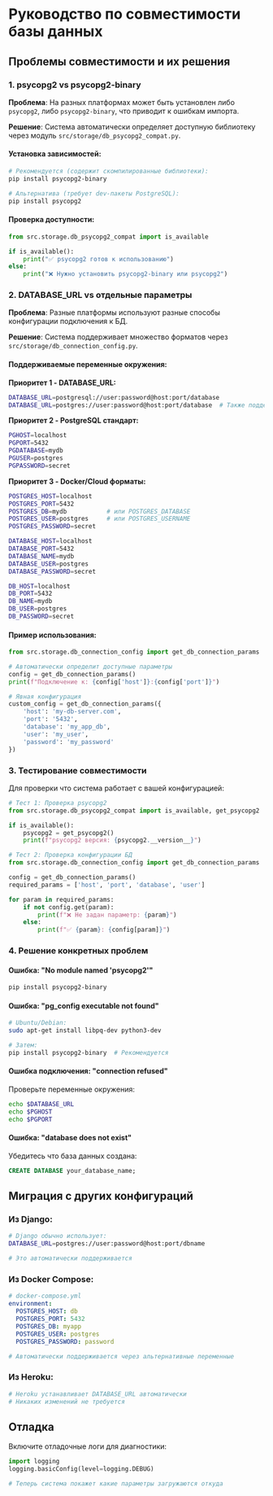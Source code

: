 # Руководство по совместимости базы данных

## Проблемы совместимости и их решения

### 1. psycopg2 vs psycopg2-binary

**Проблема**: На разных платформах может быть установлен либо `psycopg2`, либо `psycopg2-binary`, что приводит к ошибкам импорта.

**Решение**: Система автоматически определяет доступную библиотеку через модуль `src/storage/db_psycopg2_compat.py`.

#### Установка зависимостей:

```bash
# Рекомендуется (содержит скомпилированные библиотеки):
pip install psycopg2-binary

# Альтернатива (требует dev-пакеты PostgreSQL):
pip install psycopg2
```

#### Проверка доступности:

```python
from src.storage.db_psycopg2_compat import is_available

if is_available():
    print("✅ psycopg2 готов к использованию")
else:
    print("❌ Нужно установить psycopg2-binary или psycopg2")
```

### 2. DATABASE_URL vs отдельные параметры

**Проблема**: Разные платформы используют разные способы конфигурации подключения к БД.

**Решение**: Система поддерживает множество форматов через `src/storage/db_connection_config.py`.

#### Поддерживаемые переменные окружения:

**Приоритет 1 - DATABASE_URL:**
```bash
DATABASE_URL=postgresql://user:password@host:port/database
DATABASE_URL=postgres://user:password@host:port/database  # Также поддерживается
```

**Приоритет 2 - PostgreSQL стандарт:**
```bash
PGHOST=localhost
PGPORT=5432
PGDATABASE=mydb
PGUSER=postgres
PGPASSWORD=secret
```

**Приоритет 3 - Docker/Cloud форматы:**
```bash
POSTGRES_HOST=localhost
POSTGRES_PORT=5432
POSTGRES_DB=mydb           # или POSTGRES_DATABASE
POSTGRES_USER=postgres     # или POSTGRES_USERNAME
POSTGRES_PASSWORD=secret

DATABASE_HOST=localhost
DATABASE_PORT=5432
DATABASE_NAME=mydb
DATABASE_USER=postgres
DATABASE_PASSWORD=secret

DB_HOST=localhost
DB_PORT=5432
DB_NAME=mydb
DB_USER=postgres
DB_PASSWORD=secret
```

#### Пример использования:

```python
from src.storage.db_connection_config import get_db_connection_params

# Автоматически определит доступные параметры
config = get_db_connection_params()
print(f"Подключение к: {config['host']}:{config['port']}")

# Явная конфигурация
custom_config = get_db_connection_params({
    'host': 'my-db-server.com',
    'port': '5432',
    'database': 'my_app_db',
    'user': 'my_user',
    'password': 'my_password'
})
```

### 3. Тестирование совместимости

Для проверки что система работает с вашей конфигурацией:

```python
# Тест 1: Проверка psycopg2
from src.storage.db_psycopg2_compat import is_available, get_psycopg2

if is_available():
    psycopg2 = get_psycopg2()
    print(f"psycopg2 версия: {psycopg2.__version__}")

# Тест 2: Проверка конфигурации БД  
from src.storage.db_connection_config import get_db_connection_params

config = get_db_connection_params()
required_params = ['host', 'port', 'database', 'user']

for param in required_params:
    if not config.get(param):
        print(f"❌ Не задан параметр: {param}")
    else:
        print(f"✅ {param}: {config[param]}")
```

### 4. Решение конкретных проблем

#### Ошибка: "No module named 'psycopg2'"
```bash
pip install psycopg2-binary
```

#### Ошибка: "pg_config executable not found"
```bash
# Ubuntu/Debian:
sudo apt-get install libpq-dev python3-dev

# Затем:
pip install psycopg2-binary  # Рекомендуется
```

#### Ошибка подключения: "connection refused"
Проверьте переменные окружения:
```bash
echo $DATABASE_URL
echo $PGHOST
echo $PGPORT
```

#### Ошибка: "database does not exist"
Убедитесь что база данных создана:
```sql
CREATE DATABASE your_database_name;
```

## Миграция с других конфигураций

### Из Django:
```bash
# Django обычно использует:
DATABASE_URL=postgres://user:password@host:port/dbname

# Это автоматически поддерживается
```

### Из Docker Compose:
```yaml
# docker-compose.yml
environment:
  POSTGRES_HOST: db
  POSTGRES_PORT: 5432
  POSTGRES_DB: myapp
  POSTGRES_USER: postgres
  POSTGRES_PASSWORD: password

# Автоматически поддерживается через альтернативные переменные
```

### Из Heroku:
```bash
# Heroku устанавливает DATABASE_URL автоматически
# Никаких изменений не требуется
```

## Отладка

Включите отладочные логи для диагностики:

```python
import logging
logging.basicConfig(level=logging.DEBUG)

# Теперь система покажет какие параметры загружаются откуда
```